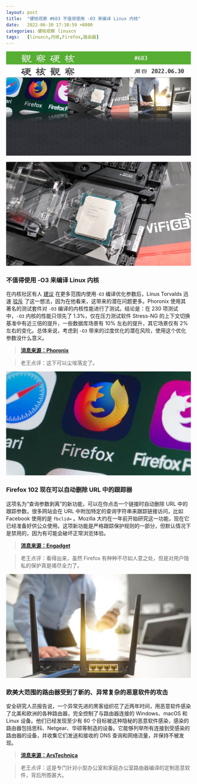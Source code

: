 ```yaml
---
layout: post
title:	"硬核观察 #683 不值得使用 -O3 来编译 Linux 内核"
date:	2022-06-30 17:38:59 +0800 
categories:	硬核观察 linuxcn 
tags:	[linuxcn,内核,Firefox,路由器]
---
```



![](/Asserts/Images/album/202206/30/173638mh3kjwjx3569b03x.jpg)


![](/Asserts/Images/album/202206/30/173649mm99bkdw37z97ebk.jpg)


### 不值得使用 -O3 来编译 Linux 内核


在内核社区有人 [建议](/article-14749-1.html) 在更多范围内使用`-O3` 编译优化参数后，Linus Torvalds 迅速 [驳斥](/article-14762-1.html) 了这一想法，因为在他看来，这带来的潜在问题更多。Phoronix 使用其著名的测试套件对 `-O3` 编译的内核性能进行了测试。结论是：在 230 项测试中，`-O3` 内核的性能只领先了 1.3%，仅在压力测试软件 Stress-NG 的上下文切换基准中有近三倍的提升，一些数据库场景有 10% 左右的提升，其它场景仅有 2% 左右的变化。总体来说，考虑到 `-O3` 带来的过度优化的潜在风险，使用这个优化参数没什么意义。



> 
> **[消息来源：Phoronix](https://www.phoronix.com/scan.php?page=article&item=linux-kernel-o3)**
> 
> 
> 



> 
> 老王点评：这下可以尘埃落定了。
> 
> 
> 


![](/Asserts/Images/album/202206/30/173659gyymhlqmdcmvydmh.jpg)


### Firefox 102 现在可以自动删除 URL 中的跟踪器


这项名为“查询参数剥离”的新功能，可以在你点击一个链接时自动删除 URL 中的跟踪参数。很多网站会在 URL 中附加特定的查询字符串来跟踪链接访问，比如 Facebook 使用的是 `fbclid=` 。Mozilla 大约在一年前开始研究这一功能，现在它已经准备好供公众使用。这项新功能是严格跟踪保护规则的一部分，但默认情况下是禁用的，因为有可能会破坏正常浏览体验。



> 
> **[消息来源：Engadget](https://www.engadget.com/firefox-can-now-automatically-remove-tracking-from-ur-ls-115228742.html)**
> 
> 
> 



> 
> 老王点评：看得出来，虽然 Firefox 有种种不尽如人意之处，但是对用户隐私的保护真是竭尽全力了。
> 
> 
> 


![](/Asserts/Images/album/202206/30/173711eknx9n7eqgqelqfx.jpg)


### 欧美大范围的路由器受到了新的、异常复杂的恶意软件的攻击


安全研究人员报告说，一个异常先进的黑客组织花了近两年时间，用恶意软件感染了北美和欧洲的各种路由器，完全控制了与路由器连接的 Windows、macOS 和 Linux 设备。他们已经发现至少有 80 个目标被这种隐秘的恶意软件感染，感染的路由器包括思科、Netgear、华硕等制造的设备。它能够列举所有连接到受感染的路由器的设备，并收集它们发送和接收的 DNS 查询和网络流量，并保持不被发现。



> 
> **[消息来源：ArsTechnica](https://arstechnica.com/information-technology/2022/06/a-wide-range-of-routers-are-under-attack-by-new-unusually-sophisticated-malware/)**
> 
> 
> 



> 
> 老王点评：这是专门针对小型办公室和家庭办公室路由器编译的定制恶意软件，背后所图甚大。
> 
> 
>
